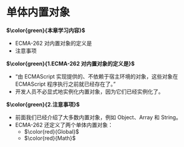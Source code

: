 # 单体内置对象

**$\color{green}{本章学习内容}$**

- ECMA-262 对内置对象的定义是
- 注意事项

**$\color{green}{1.ECMA-262 对内置对象的定义是}$**

- “由 ECMAScript 实现提供的、不依赖于宿主环境的对象，这些对象在 ECMAScript 程序执行之前就已经存在了。”
- 开发人员不必显式地实例化内置对象，因为它们已经实例化了。

**$\color{green}{2.注意事项}$**

- 前面我们已经介绍了大多数内置对象，例如 Object、Array 和 String。
- ECMA-262 还定义了两个单体内置对象：
  - $\color{red}{Global}$
  - $\color{red}{Math}$
